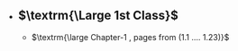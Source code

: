 - ## $\textrm{\Large 1st Class}$
    - $\textrm{\large Chapter-1 , pages from (1.1 .... 1.23)}$
     
             
